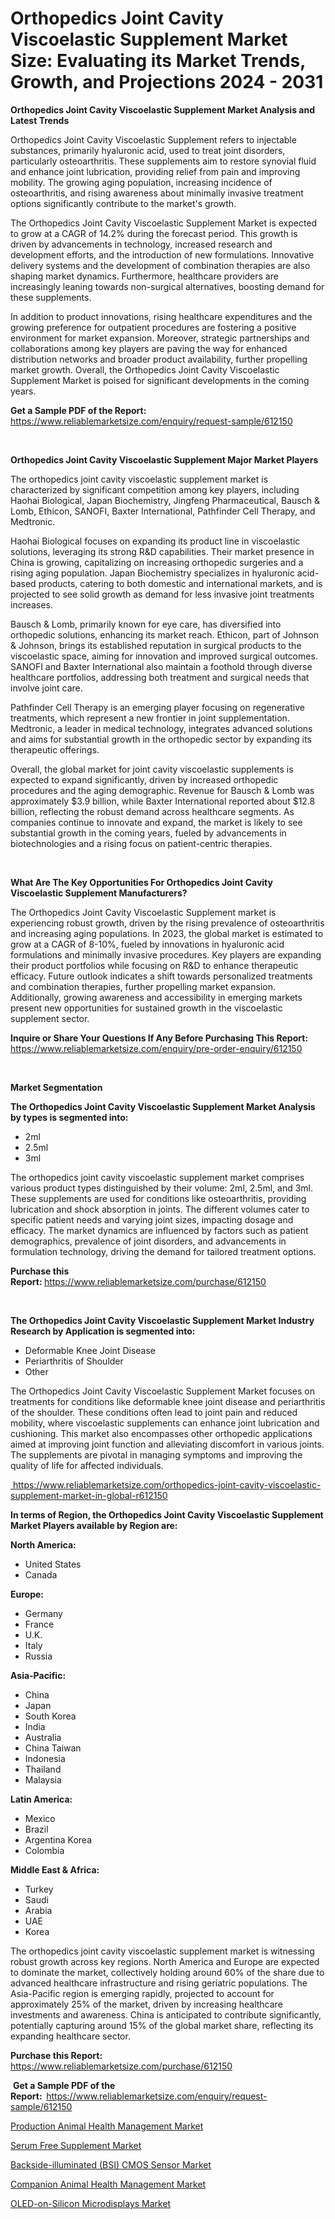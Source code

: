 <p><h1>Orthopedics Joint Cavity Viscoelastic Supplement Market Size: Evaluating its Market Trends, Growth, and Projections 2024 - 2031</h1></p><p><strong>Orthopedics Joint Cavity Viscoelastic Supplement Market Analysis and Latest Trends</strong></p>
<p><p>Orthopedics Joint Cavity Viscoelastic Supplement refers to injectable substances, primarily hyaluronic acid, used to treat joint disorders, particularly osteoarthritis. These supplements aim to restore synovial fluid and enhance joint lubrication, providing relief from pain and improving mobility. The growing aging population, increasing incidence of osteoarthritis, and rising awareness about minimally invasive treatment options significantly contribute to the market's growth.</p><p>The Orthopedics Joint Cavity Viscoelastic Supplement Market is expected to grow at a CAGR of 14.2% during the forecast period. This growth is driven by advancements in technology, increased research and development efforts, and the introduction of new formulations. Innovative delivery systems and the development of combination therapies are also shaping market dynamics. Furthermore, healthcare providers are increasingly leaning towards non-surgical alternatives, boosting demand for these supplements.</p><p>In addition to product innovations, rising healthcare expenditures and the growing preference for outpatient procedures are fostering a positive environment for market expansion. Moreover, strategic partnerships and collaborations among key players are paving the way for enhanced distribution networks and broader product availability, further propelling market growth. Overall, the Orthopedics Joint Cavity Viscoelastic Supplement Market is poised for significant developments in the coming years.</p></p>
<p><strong>Get a Sample PDF of the Report:&nbsp;</strong> <a href="https://www.reliablemarketsize.com/enquiry/request-sample/612150?utm_campaign=1600&utm_medium=2&utm_source=Github&utm_content=ia&utm_term=12102024&utm_id=orthopedics-joint-cavity-viscoelastic-supplement">https://www.reliablemarketsize.com/enquiry/request-sample/612150</a></p>
<p>&nbsp;</p>
<p><strong>Orthopedics Joint Cavity Viscoelastic Supplement Major Market Players</strong></p>
<p><p>The orthopedics joint cavity viscoelastic supplement market is characterized by significant competition among key players, including Haohai Biological, Japan Biochemistry, Jingfeng Pharmaceutical, Bausch & Lomb, Ethicon, SANOFI, Baxter International, Pathfinder Cell Therapy, and Medtronic. </p><p>Haohai Biological focuses on expanding its product line in viscoelastic solutions, leveraging its strong R&D capabilities. Their market presence in China is growing, capitalizing on increasing orthopedic surgeries and a rising aging population. Japan Biochemistry specializes in hyaluronic acid-based products, catering to both domestic and international markets, and is projected to see solid growth as demand for less invasive joint treatments increases.</p><p>Bausch & Lomb, primarily known for eye care, has diversified into orthopedic solutions, enhancing its market reach. Ethicon, part of Johnson & Johnson, brings its established reputation in surgical products to the viscoelastic space, aiming for innovation and improved surgical outcomes. SANOFI and Baxter International also maintain a foothold through diverse healthcare portfolios, addressing both treatment and surgical needs that involve joint care.</p><p>Pathfinder Cell Therapy is an emerging player focusing on regenerative treatments, which represent a new frontier in joint supplementation. Medtronic, a leader in medical technology, integrates advanced solutions and aims for substantial growth in the orthopedic sector by expanding its therapeutic offerings.</p><p>Overall, the global market for joint cavity viscoelastic supplements is expected to expand significantly, driven by increased orthopedic procedures and the aging demographic. Revenue for Bausch & Lomb was approximately $3.9 billion, while Baxter International reported about $12.8 billion, reflecting the robust demand across healthcare segments. As companies continue to innovate and expand, the market is likely to see substantial growth in the coming years, fueled by advancements in biotechnologies and a rising focus on patient-centric therapies.</p></p>
<p>&nbsp;</p>
<p><strong>What Are The Key Opportunities For Orthopedics Joint Cavity Viscoelastic Supplement Manufacturers?</strong></p>
<p><p>The Orthopedics Joint Cavity Viscoelastic Supplement market is experiencing robust growth, driven by the rising prevalence of osteoarthritis and increasing aging populations. In 2023, the global market is estimated to grow at a CAGR of 8-10%, fueled by innovations in hyaluronic acid formulations and minimally invasive procedures. Key players are expanding their product portfolios while focusing on R&D to enhance therapeutic efficacy. Future outlook indicates a shift towards personalized treatments and combination therapies, further propelling market expansion. Additionally, growing awareness and accessibility in emerging markets present new opportunities for sustained growth in the viscoelastic supplement sector.</p></p>
<p><strong>Inquire or Share Your Questions If Any Before Purchasing This Report:</strong> <a href="https://www.reliablemarketsize.com/enquiry/pre-order-enquiry/612150?utm_campaign=1600&utm_medium=2&utm_source=Github&utm_content=ia&utm_term=12102024&utm_id=orthopedics-joint-cavity-viscoelastic-supplement">https://www.reliablemarketsize.com/enquiry/pre-order-enquiry/612150</a></p>
<p>&nbsp;</p>
<p><strong>Market Segmentation</strong></p>
<p><strong>The Orthopedics Joint Cavity Viscoelastic Supplement Market Analysis by types is segmented into:</strong></p>
<p><ul><li>2ml</li><li>2.5ml</li><li>3ml</li></ul></p>
<p><p>The orthopedics joint cavity viscoelastic supplement market comprises various product types distinguished by their volume: 2ml, 2.5ml, and 3ml. These supplements are used for conditions like osteoarthritis, providing lubrication and shock absorption in joints. The different volumes cater to specific patient needs and varying joint sizes, impacting dosage and efficacy. The market dynamics are influenced by factors such as patient demographics, prevalence of joint disorders, and advancements in formulation technology, driving the demand for tailored treatment options.</p></p>
<p><strong>Purchase this Report:&nbsp;</strong><a href="https://www.reliablemarketsize.com/purchase/612150?utm_campaign=1600&utm_medium=2&utm_source=Github&utm_content=ia&utm_term=12102024&utm_id=orthopedics-joint-cavity-viscoelastic-supplement">https://www.reliablemarketsize.com/purchase/612150</a></p>
<p>&nbsp;</p>
<p><strong>The Orthopedics Joint Cavity Viscoelastic Supplement Market Industry Research by Application is segmented into:</strong></p>
<p><ul><li>Deformable Knee Joint Disease</li><li>Periarthritis of Shoulder</li><li>Other</li></ul></p>
<p><p>The Orthopedics Joint Cavity Viscoelastic Supplement Market focuses on treatments for conditions like deformable knee joint disease and periarthritis of the shoulder. These conditions often lead to joint pain and reduced mobility, where viscoelastic supplements can enhance joint lubrication and cushioning. This market also encompasses other orthopedic applications aimed at improving joint function and alleviating discomfort in various joints. The supplements are pivotal in managing symptoms and improving the quality of life for affected individuals.</p></p>
<p><a href="https://www.reliablemarketsize.com/orthopedics-joint-cavity-viscoelastic-supplement-market-in-global-r612150?utm_campaign=1600&utm_medium=2&utm_source=Github&utm_content=ia&utm_term=12102024&utm_id=orthopedics-joint-cavity-viscoelastic-supplement">&nbsp;https://www.reliablemarketsize.com/orthopedics-joint-cavity-viscoelastic-supplement-market-in-global-r612150</a></p>
<p><strong>In terms of Region, the Orthopedics Joint Cavity Viscoelastic Supplement Market Players available by Region are:</strong></p>
<p>
    <p> <strong> North America: </strong>
        <ul>
            <li>United States</li>
            <li>Canada</li>
        </ul>
        </p> 
    <p> <strong> Europe: </strong>
        <ul>
            <li>Germany</li>
            <li>France</li>
            <li>U.K.</li>
            <li>Italy</li>
            <li>Russia</li>
        </ul>
        </p> 
    <p> <strong> Asia-Pacific: </strong>
        <ul>
            <li>China</li>
            <li>Japan</li>
            <li>South Korea</li>
            <li>India</li>
            <li>Australia</li>
            <li>China Taiwan</li>
            <li>Indonesia</li>
            <li>Thailand</li>
            <li>Malaysia</li>
        </ul>
        </p> 
    <p> <strong> Latin America: </strong>
        <ul>
            <li>Mexico</li>
            <li>Brazil</li>
            <li>Argentina Korea</li>
            <li>Colombia</li>
        </ul>
        </p> 
    <p> <strong> Middle East & Africa: </strong>
        <ul>
            <li>Turkey</li>
            <li>Saudi</li>
            <li>Arabia</li>
            <li>UAE</li>
            <li>Korea</li>
        </ul>
    </p>
    </p>
<p><p>The orthopedics joint cavity viscoelastic supplement market is witnessing robust growth across key regions. North America and Europe are expected to dominate the market, collectively holding around 60% of the share due to advanced healthcare infrastructure and rising geriatric populations. The Asia-Pacific region is emerging rapidly, projected to account for approximately 25% of the market, driven by increasing healthcare investments and awareness. China is anticipated to contribute significantly, potentially capturing around 15% of the global market share, reflecting its expanding healthcare sector.</p></p>
<p><strong>Purchase this Report: </strong><a href="https://www.reliablemarketsize.com/purchase/612150?utm_campaign=1600&utm_medium=2&utm_source=Github&utm_content=ia&utm_term=12102024&utm_id=orthopedics-joint-cavity-viscoelastic-supplement">https://www.reliablemarketsize.com/purchase/612150</a></p>
<p>&nbsp;<strong>Get a Sample PDF of the Report:&nbsp;&nbsp;</strong><a href="https://www.reliablemarketsize.com/enquiry/request-sample/612150?utm_campaign=1600&utm_medium=2&utm_source=Github&utm_content=ia&utm_term=12102024&utm_id=orthopedics-joint-cavity-viscoelastic-supplement">https://www.reliablemarketsize.com/enquiry/request-sample/612150</a></p>
<p><strong></strong></p>
<p><p><a href="https://www.linkedin.com/pulse/production-animal-health-management-industry-insights-report-24xoe?utm_campaign=1600&utm_medium=2&utm_source=Github&utm_content=ia&utm_term=12102024&utm_id=orthopedics-joint-cavity-viscoelastic-supplement">Production Animal Health Management Market</a></p><p><a href="https://github.com/lavenaz9fufin/Market-Research-Report-List-1/blob/main/serum-free-supplement-market.md?utm_campaign=1600&utm_medium=2&utm_source=Github&utm_content=ia&utm_term=12102024&utm_id=orthopedics-joint-cavity-viscoelastic-supplement">Serum Free Supplement Market</a></p><p><a href="https://www.linkedin.com/pulse/regulatory-landscape-its-influence-global-backside-illuminated-vnkje?utm_campaign=1600&utm_medium=2&utm_source=Github&utm_content=ia&utm_term=12102024&utm_id=orthopedics-joint-cavity-viscoelastic-supplement">Backside-illuminated (BSI) CMOS Sensor Market</a></p><p><a href="https://www.linkedin.com/pulse/global-companion-animal-health-management-market-opportunities-5ofye?utm_campaign=1600&utm_medium=2&utm_source=Github&utm_content=ia&utm_term=12102024&utm_id=orthopedics-joint-cavity-viscoelastic-supplement">Companion Animal Health Management Market</a></p><p><a href="https://github.com/viktors14ni/Market-Research-Report-List-1/blob/main/oled-on-silicon-microdisplays-market.md?utm_campaign=1600&utm_medium=2&utm_source=Github&utm_content=ia&utm_term=12102024&utm_id=orthopedics-joint-cavity-viscoelastic-supplement">OLED-on-Silicon Microdisplays Market</a></p></p>